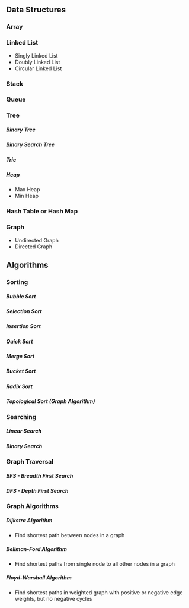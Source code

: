 ## Data Structures 


### Array


### Linked List

* Singly Linked List
* Doubly Linked List
* Circular Linked List

### Stack


### Queue


### Tree


##### Binary Tree


##### Binary Search Tree


##### Trie


##### Heap
* Max Heap
* Min Heap

### Hash Table or Hash Map

### Graph
* Undirected Graph
* Directed Graph


## Algorithms

### Sorting

##### Bubble Sort

##### Selection Sort

##### Insertion Sort

##### Quick Sort

##### Merge Sort

##### Bucket Sort

##### Radix Sort

##### Topological Sort (Graph Algorithm)

### Searching

##### Linear Search

##### Binary Search

### Graph Traversal

##### BFS - Breadth First Search

##### DFS - Depth First Search

### Graph Algorithms

##### Dijkstra Algorithm
* Find shortest path between nodes in a graph

##### Bellman-Ford Algorithm
* Find shortest paths from single node to all other nodes in a graph

##### Floyd-Warshall Algorithm
* Find shortest paths in weighted graph with positive or negative edge weights, but no negative cycles


